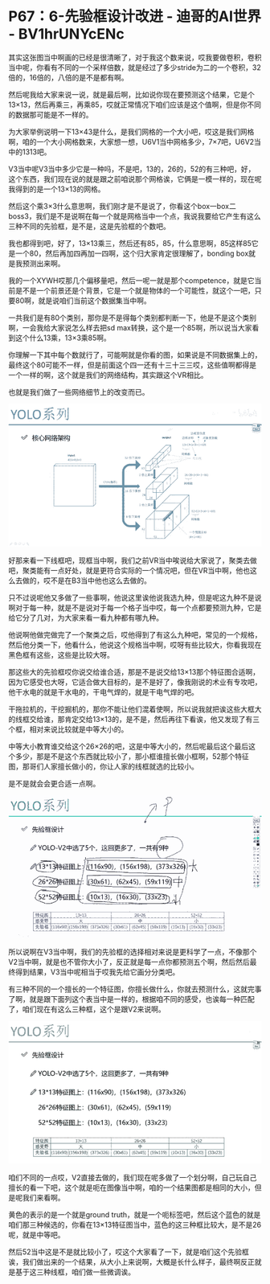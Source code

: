 # P67：6-先验框设计改进 - 迪哥的AI世界 - BV1hrUNYcENc

其实这张图当中啊画的已经是很清晰了，对于我这个数来说，哎我要做卷积，卷积当中呢，你看有不同的一个采样倍数，就是经过了多少stride为二的一个卷积，32倍的，16倍的，八倍的是不是都有啊。

然后呢我给大家来说一说，就是最后啊，比如说你现在要预测这个结果，它是个13×13，然后再乘三，再乘85，哎就正常情况下咱们应该是这个值啊，但是你不同的数据那可能是不一样的。

为大家举例说明一下13×43是什么，是我们网格的一个大小吧，哎这是我们网格啊，咱的一个大小网格数来，大家想一想，U6V1当中网格多少，7×7吧，U6V2当中的1313吧。

V3当中呢V3当中多少它是一种吗，不是吧，13的，26的，52的有三种吧，好，这个东西，我们现在说的就是跟之前咱说那个网格诶，它俩是一模一样的，现在呢我得到的是一个13×13的网格。

然后这个乘3×3什么意思啊，我们刚才是不是说了，你看这个box一box二boss3，我们是不是说啊在每一个就是网格当中一个点，我说我要给它产生有这么三种不同的先验框，是不是，这是先验框的个数吧。

我也都得到吧，好了，13×13乘三，然后还有85，85，什么意思啊，85这样85它是一个80，然后再加四再加一四啊，这个归大家肯定很理解了，bonding box就是我预测出来啊。

我的一个XYWH哎那几个偏移量吧，然后一呢一就是那个competence，就是它当前是不是一个前景还是个背景，它是一个就是物体的一个可能性，就这个一吧，只要80啊，就是说咱们当前这个数据集当中啊。

一共我们是有80个类别，那你是不是得每个类别都判断一下，他是不是这个类别啊，一会我给大家说怎么样去把sd max转换，这个是一个85啊，所以说当大家看到这个什么13乘，13×3乘85啊。

你理解一下其中每个数就行了，可能啊就是你看的图，如果说是不同数据集上的，最终这个80可能不一样，但是前面这个四一还有十三十三三哎，这些值啊都得是一个一样的啊，这个就是我们的网络结构，其实跟这个VR相比。

也就是我们做了一些网络细节上的改变而已。

![](img/8cc45c616d77d4bd98a3d911db814a7c_1.png)

好那来看一下线框吧，现框当中啊，我们之前VR当中唉说给大家说了，聚类去做吧，聚类能有一点好处，就是更符合实际的一个情况吧，但在VR当中啊，他也这么去做的，哎不是在B3当中他也这么去做的。

只不过说呢他又多做了一些事啊，他说这里诶他说我选九种，但是呢这九种不是说啊对于每一种，就是不是说对于每一个格子当中哎，每一个点都要预测九种，它是给它分了几对，为大家来看一看九种都有哪九种。

他说啊他做完做完了一个聚类之后，哎他得到了有这么九种吧，常见的一个规格，然后他分类一下，他看什么，他说这个规格当中啊，哎呀有些比较大，你看我现在黑色框有这些，这些是比较大呀。

那这些大的先验框哎你说交给谁合适，那是不是说交给13×13那个特征图合适啊，因为它感受也大呀，它适合做大目标的，是不是好了，像我刚说的术业有专攻吧，他干水电的就是干水电的，干电气焊的，就是干电气焊的吧。

干拖拉机的，干挖掘机的，那你不能让他们混着使啊，所以说我就把诶这些大框大的线框交给谁，那肯定交给13×13的，是不是，然后再往下看诶，他又发现了有三个框，相对来说比较就是中等大小的。

中等大小教育谁交给这个26×26的吧，这是中等大小的，然后呢最后这个最后这个多少，那是不是这个东西就比较小了，那小框谁擅长做小框啊，52那个特征图，那哥们人家擅长做小的，你让人家的线框就选的比较小。

是不是就会会更合适一点啊。

![](img/8cc45c616d77d4bd98a3d911db814a7c_3.png)

所以说啊在V3当中啊，我们的先验框的选择相对来说是更科学了一点，不像那个V2当中啊，就是也不管你大小了，反正就是每一点你都预测五个啊，然后然后最终得到结果，V3当中呢相当于哎我先给它画分分类吧。

有三种不同的一个擅长的一个特征图，你擅长做什么，你就去预测什么，这就完事了啊，就是跟下面列这个表当中是一样的，根据咱不同的感受，也诶每一种匹配了，咱们现在有这么三种框，这个是跟V2来说啊。



![](img/8cc45c616d77d4bd98a3d911db814a7c_5.png)

咱们不同的一点哎，V2直接去做的，我们现在呢多做了一个划分啊，自己玩自己擅长的看一下吧，这个就是呃在图像当中啊，咱的一个结果图都是相同的大小，但是呢我们来看啊。

黄色的表示的是一个就是ground truth，就是一个呃标签吧，然后这个蓝色的就是咱们那三种候选的，你看在13×13特征图当中，蓝色的这三种框比较大，是不是26呢，就是中等吧。

然后52当中这是不是就比较小了，哎这个大家看了一下，就是咱们这个先验框诶，我们做出来的一个结果，从大小上来说啊，大概是长什么样子，最终啊反正就是基于这三种线框，咱们做一些微调诶。

